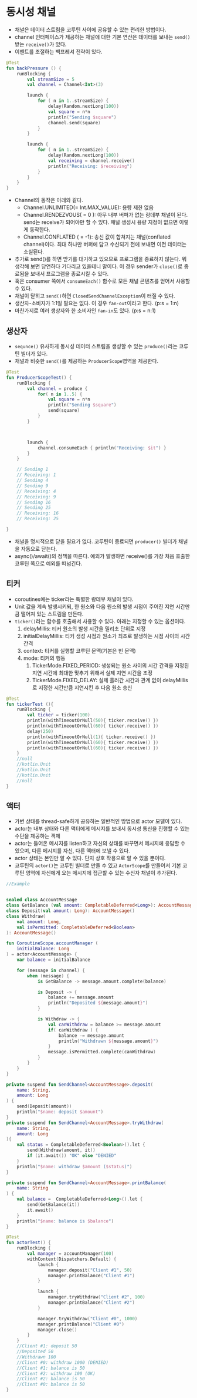 # 동시성 채널

- 채널은 데이터 스트림을 코루틴 사이에 공유할 수 있는 편리한 방법이다.
- channel 인터페이스가 제공하는 채널에 대한 기본 연산은 데이터를 보내는 `send()` 받는 `receive()`가 있다.
- 이벤트를 조절하는 백프레셔 전략이 있다.

```kotlin
@Test
fun backPressure () {
    runBlocking {
        val streamSize = 5
        val channel = Channel<Int>(3)

        launch {
            for ( n in 1..streamSize) {
                delay(Random.nextLong(100))
                val square = n*n
                println("Sending $square")
                channel.send(square)
            }
        }

        launch {
            for ( n in 1..streamSize) {
                delay(Random.nextLong(100))
                val receiving = channel.receive()
                println("Receiving: $receiving")
            }
        }
    }
}
```
- Channel의 동작은 아래와 같다.
    - Channel.UNLIMITED(= Int.MAX_VALUE): 용량 제한 없음
    - Channel.RENDEZVOUS( = 0 ): 아무 내부 버퍼가 없는 랑데부 채널이 된다. send는 receive가 되어야만 할 수 있다. 채널 생성시 용량 지정이 없으면 이렇게 동작한다.
    - Channel.CONFLATED ( = -1): 송신 값이 합쳐지는 채널(conflated channel)이다. 최대 하나만 버퍼에 담고 수신되기 전에 보내면 이전 데이터는 소실된다.
- 추가로 send()를 하면 받기를 대기하고 있으므로 프로그램을 종료하지 않는다. 뭐 생각해 보면 당연하다 기다리고 있을테니 말이다. 이 경우 sender가 `close()`로 종료됨을 보내서 프로그램을 종료시킬 수 있다.
- 혹은 consumer 쪽에서 `consumeEach()` 함수로 모든 채널 콘텐츠를 얻어서 사용할 수 있다.
- 채널이 닫히고 `send()`하면 `ClosedSendChannelException`이 터질 수 있다.
- 생산자-소비자가 1:1일 필요는 없다. 이 경우 `fan-out`이라고 한다. (p:s = 1:n)
- 마찬가지로 여러 생상자와 한 소비자인 `fan-in`도 있다. (p:s = n:1)


## 생산자
- `sequnce()` 유사하게 동시성 데이터 스트림을 생성할 수 있는 `produce()`라는 코루틴 빌더가 있다. 
- 채널과 비슷한 `send()`를 제공하는 `ProducerScope`영역을 제공한다.

```kotlin
@Test
fun ProducerScopeTest() {
    runBlocking {
        val channel = produce {
            for( n in 1..5) {
                val square = n*n
                println("Sending $square")
                send(square)
            }
        }



        launch {
            channel.consumeEach { println("Receiving: $it") }
        }
    }

    // Sending 1
    // Receiving: 1
    // Sending 4
    // Sending 9
    // Receiving: 4
    // Receiving: 9
    // Sending 16
    // Sending 25
    // Receiving: 16
    // Receiving: 25

}
```
- 채널을 명시적으로 닫을 필요가 없다. 코루틴이 종료되면 `producer()` 빌더가 채널을 자동으로 닫는다.
- async()/await()의 정책을 따른다. 예외가 발생하면 receive()를 가장 처음 호출한 코루틴 쪽으로 예외를 떠넘긴다.


## 티커
- coroutines에는 ticker라는 특별한 랑데부 채널이 있다.
- Unit 값을 계속 발생시키되, 한 원소와 다음 원소의 발생 시점이 주어진 지연 시간만큼 떨어져 있는 스트림을 만든다.
- `ticker()`라는 함수를 호출해서 사용할 수 있다. 아래는 지정할 수 있는 옵션이다.
  1. delayMillis: 티커 원소의 발생 시간을 밀리초 단위로 지정
  2. initialDelayMillis: 티커 생성 시점과 원소가 최초로 발생하는 시점 사이의 시간 간격
  3. context: 티커를 실행할 코루틴 문맥(기본은 빈 문맥)
  4. mode: 티커의 행동
     1. TickerMode.FIXED_PERIOD: 생성되는 원소 사이의 시간 간격을 지정된 지연 시간에 최대한 맞추기 위해서 실제 지연 시간을 조정
     2. TickerMode.FIXED_DELAY: 실제 흘러간 시간과 관계 없이 delayMillis로 지정한 시간만큼 지연시킨 후 다음 원소 송신
```kotlin
@Test
fun tickerTest (){
    runBlocking {
        val ticker = ticker(100)
        println(withTimeoutOrNull(50){ ticker.receive() })
        println(withTimeoutOrNull(60){ ticker.receive() })
        delay(250)
        println(withTimeoutOrNull(1){ ticker.receive() })
        println(withTimeoutOrNull(60){ ticker.receive() })
        println(withTimeoutOrNull(60){ ticker.receive() })
    }
    //null
    //kotlin.Unit
    //kotlin.Unit
    //kotlin.Unit
    //null
}
```

## 액터
- 가변 상태를 thread-safe하게 공유하는 일반적인 방법으로 actor 모델이 있다.
- actor는 내부 상태와 다른 액터에게 메시지를 보내서 동시성 통신을 진행할 수 있는 수단을 제공하는 객체
- actor는 들어온 메시지를 listen하고 자신의 상태를 바꾸면서 메시지에 응답할 수 있으며, 다른 메시지를 자신, 다른 액터에 보낼 수 있다.
- actor 상태는 본인만 알 수 있다. 단지 상호 작용으로 알 수 있을 뿐이다.
- 코루틴의 `actor()`는 코루틴 빌더로 만들 수 있고 `ActorScope`를 만들어서 기본 코루틴 영역에 자신에게 오는 메시지에 접근할 수 있는 수신자 채널이 추가된다.
```kotlin
//Example


sealed class AccountMessage
class GetBalance (val amount: CompletableDeferred<Long>): AccountMessage()
class Deposit(val amount: Long): AccountMessage()
class Withdraw(
    val amount: Long,
    val isPermitted: CompletableDeferred<Boolean>
): AccountMessage()

fun CoroutineScope.accountManager (
    initialBalance: Long
) = actor<AccountMessage> {
    var balance = initialBalance

    for (message in channel) {
        when (message) {
            is GetBalance -> message.amount.complete(balance)

            is Deposit -> {
                balance += message.amount
                println("Deposited ${message.amount}")
            }

            is Withdraw -> {
                val canWithdraw = balance >= message.amount
                if( canWithdraw ) {
                    balance -= message.amount
                    println("Withdrawn ${message.amount}")
                }
                message.isPermitted.complete(canWithdraw)
            }
        }
    }
}

private suspend fun SendChannel<AccountMessage>.deposit(
    name: String,
    amount: Long
) {
    send(Deposit(amount))
    println("$name: deposit $amount")
}
private suspend fun SendChannel<AccountMessage>.tryWithdraw(
    name: String,
    amount: Long
){
    val status = CompletableDeferred<Boolean>().let {
        send(Withdraw(amount, it))
        if (it.await()) "OK" else "DENIED"
    }
    println("$name: withdraw $amount ($status)")
}

private suspend fun SendChannel<AccountMessage>.printBalance(
    name: String
) {
    val balance =  CompletableDeferred<Long>().let {
        send(GetBalance(it))
        it.await()
    }
    println("$name: balance is $balance")
}

@Test
fun actorTest() {
    runBlocking {
        val manager = accountManager(100)
        withContext(Dispatchers.Default) {
            launch {
                manager.deposit("Client #1", 50)
                manager.printBalance("Client #1")
            }

            launch {
                manager.tryWithdraw("Client #2", 100)
                manager.printBalance("Client #2")
            }

            manager.tryWithdraw("Client #0", 1000)
            manager.printBalance("Client #0")
            manager.close()
        }
    }
    //Client #1: deposit 50
    //Deposited 50
    //Withdrawn 100
    //Client #0: withdraw 1000 (DENIED)
    //Client #1: balance is 50
    //Client #2: withdraw 100 (OK)
    //Client #2: balance is 50
    //Client #0: balance is 50
}
```